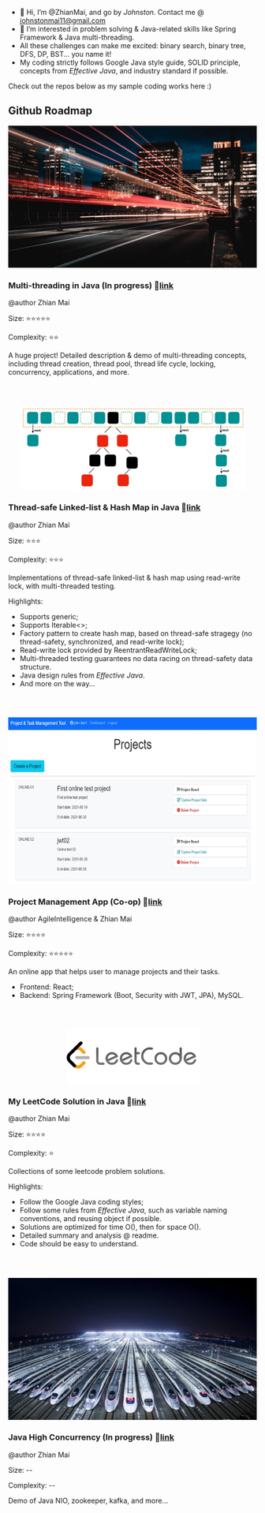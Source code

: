 - 👋 Hi, I’m @ZhianMai, and go by <i>Johnston</i>. Contact me @ johnstonmai11@gmail.com
- 👀 I’m interested in problem solving & Java-related skills like Spring Framework & Java multi-threading.
- All these challenges can make me excited: binary search, binary tree, DFS, DP, BST... you name it!
- My coding strictly follows Google Java style guide, SOLID principle, concepts from <i>Effective Java</i>, and industry standard if possible.

Check out the repos below as my sample coding works here :)

## Github Roadmap

<p align="center">
  <img src="/img/multi-threading.jpg" width="512" height="288" />
</p>

### Multi-threading in Java (In progress)   :link:[link](https://github.com/ZhianMai/Multi-threading-in-Java)
@author Zhian Mai

Size: :star::star::star::star::star:

Complexity: :star::star:

A huge project! Detailed description & demo of multi-threading concepts, including thread creation, thread pool, thread life cycle, locking, concurrency, applications, and more. 

<br />

## <p></p> 

<p align="center">
  <img src="/img/hash_map.jpg" width="458" height="170" />
</p>

### Thread-safe Linked-list & Hash Map in Java   :link:[link](https://github.com/ZhianMai/Thread-safe-LinkedList-Hashmap)
@author Zhian Mai

Size: :star::star::star:

Complexity: :star::star::star:

Implementations of thread-safe linked-list & hash map using read-write lock, with multi-threaded testing.

Highlights:
  - Supports generic;
  - Supports Iterable<>;
  - Factory pattern to create hash map, based on thread-safe stragegy (no thread-safety, synchronized, and read-write lock);
  - Read-write lock provided by ReentrantReadWriteLock;
  - Multi-threaded testing guarantees no data racing on thread-safety data structure.
  - Java design rules from <i>Effective Java</i>.
  - And more on the way...

<br />

## <p></p> 

<p align="center">
  <img src="/img/project_management.jpg" width="659" height="338" />
</p>

### Project Management App (Co-op) :link:[link](https://github.com/ZhianMai/AgileintPPMTool)
@author AgileIntelligence & Zhian Mai

Size: :star::star::star::star:

Complexity: :star::star::star::star::star:

An online app that helps user to manage projects and their tasks.
- Frontend: React;
- Backend: Spring Framework (Boot, Security with JWT, JPA), MySQL.

<br />

## <p></p> 

<p align="center">
  <img src="/img/leetcode.jpg" width="269" height="110" />
</p>

### My LeetCode Solution in Java :link:[link](https://github.com/ZhianMai/MyLeetCodeSolution)
@author Zhian Mai

Size: :star::star::star::star:

Complexity: :star:

  Collections of some leetcode problem solutions.
 
 Highlights:
  - Follow the Google Java coding styles;
  - Follow some rules from <i>Effective Java</i>, such as variable naming conventions, and reusing object if possible.
  - Solutions are optimized for time O(), then for space O().
  - Detailed summary and analysis @ readme.
  - Code should be easy to understand.

<br />

## <p></p> 

<p align="center">
  <img src="/img/high_concurrency.jpg" width="512" height="288" />
</p>

### Java High Concurrency (In progress) :link:[link](https://github.com/ZhianMai/Java_High_Concurrency)
@author Zhian Mai

Size: --

Complexity: --

Demo of Java NIO, zookeeper, kafka, and more...

